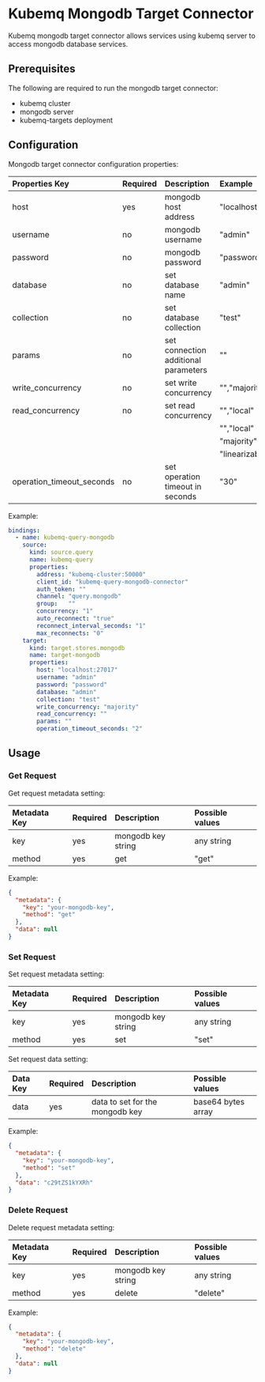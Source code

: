 # Kubemq Mongodb Target Connector

Kubemq mongodb target connector allows services using kubemq server to access mongodb database services.

## Prerequisites
The following are required to run the mongodb target connector:

- kubemq cluster
- mongodb server
- kubemq-targets deployment

## Configuration

Mongodb target connector configuration properties:

| Properties Key            | Required | Description                          | Example                   |
|:--------------------------|:---------|:-------------------------------------|:--------------------------|
| host                      | yes      | mongodb host address                 | "localhost:27017"         |
| username                  | no       | mongodb username                     | "admin"                   |
| password                  | no       | mongodb password                     | "password"                |
| database                  | no       | set database name                    | "admin"                   |
| collection                | no       | set database collection              | "test"                    |
| params                    | no       | set connection additional parameters | ""                        |
| write_concurrency         | no       | set write concurrency                | "","majority","1","2"     |
| read_concurrency          | no       | set read concurrency                 | "","local"                |
|                           |          |                                      | "","local"                |
|                           |          |                                      | "majority","available"    |
|                           |          |                                      | "linearizable","snapshot" |
| operation_timeout_seconds | no       | set operation timeout in seconds     | "30"                      |



Example:

```yaml
bindings:
  - name: kubemq-query-mongodb
    source:
      kind: source.query
      name: kubemq-query
      properties:
        address: "kubemq-cluster:50000"
        client_id: "kubemq-query-mongodb-connector"
        auth_token: ""
        channel: "query.mongodb"
        group:   ""
        concurrency: "1"
        auto_reconnect: "true"
        reconnect_interval_seconds: "1"
        max_reconnects: "0"
    target:
      kind: target.stores.mongodb
      name: target-mongodb
      properties:
        host: "localhost:27017"
        username: "admin"
        password: "password"
        database: "admin"
        collection: "test"
        write_concurrency: "majority"
        read_concurrency: ""
        params: ""
        operation_timeout_seconds: "2"
```

## Usage

### Get Request

Get request metadata setting:

| Metadata Key | Required | Description      | Possible values |
|:-------------|:---------|:-----------------|:----------------|
| key          | yes      | mongodb key string | any string      |
| method       | yes      | get              | "get"           |

Example:

```json
{
  "metadata": {
    "key": "your-mongodb-key",
    "method": "get"
  },
  "data": null
}
```

### Set Request

Set request metadata setting:

| Metadata Key | Required | Description      | Possible values |
|:-------------|:---------|:-----------------|:----------------|
| key          | yes      | mongodb key string | any string      |
| method       | yes      | set              | "set"           |

Set request data setting:

| Data Key | Required | Description                   | Possible values     |
|:---------|:---------|:------------------------------|:--------------------|
| data     | yes      | data to set for the mongodb key | base64 bytes array |

Example:

```json
{
  "metadata": {
    "key": "your-mongodb-key",
    "method": "set"
  },
  "data": "c29tZS1kYXRh" 
}
```
### Delete Request

Delete request metadata setting:

| Metadata Key | Required | Description      | Possible values |
|:-------------|:---------|:-----------------|:----------------|
| key          | yes      | mongodb key string | any string      |
| method       | yes      | delete           | "delete"        |


Example:

```json
{
  "metadata": {
    "key": "your-mongodb-key",
    "method": "delete"
  },
  "data": null
}
```
